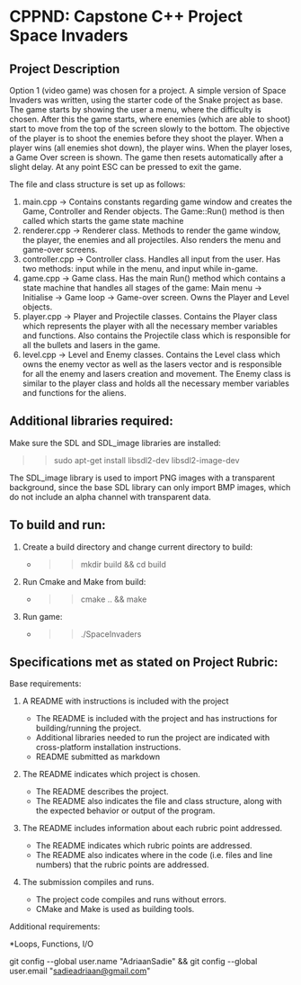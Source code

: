 # CPPND: Capstone C++ Project Space Invaders

## Project Description

Option 1 (video game) was chosen for a project. A simple version of Space Invaders was written, using the starter code of the Snake project as base. The game starts by showing the user a menu, where the difficulty is chosen. After this the game starts, where enemies (which are able to shoot) start to move from the top of the screen slowly to the bottom. The objective of the player is to shoot the enemies before they shoot the player. When a player wins (all enemies shot down), the player wins. When the player loses, a Game Over screen is shown. The game then resets automatically after a slight delay. At any point ESC can be pressed to exit the game.

The file and class structure is set up as follows:

1. main.cpp -> Contains constants regarding game window and creates the Game, Controller and Render objects. The Game::Run() method is then called which starts the game state machine
2. renderer.cpp -> Renderer class. Methods to render the game window, the player, the enemies and all projectiles. Also renders the menu and game-over screens.
3. controller.cpp -> Controller class. Handles all input from the user. Has two methods: input while in the menu, and input while in-game.
4. game.cpp -> Game class. Has the main Run() method which contains a state machine that handles all stages of the game: Main menu -> Initialise -> Game loop -> Game-over screen. Owns the Player and Level objects.
5. player.cpp -> Player and Projectile classes. Contains the Player class which represents the player with all the necessary member variables and functions. Also contains the Projectile class which is responsible for all the bullets and lasers in the game.
6. level.cpp -> Level and Enemy classes. Contains the Level class which owns the enemy vector as well as the lasers vector and is responsible for all the enemy and lasers creation and movement. The Enemy class is similar to the player class and holds all the necessary member variables and functions for the aliens.

## Additional libraries required:

Make sure the SDL and SDL_image libraries are installed:
>> sudo apt-get install libsdl2-dev libsdl2-image-dev

The SDL_image library is used to import PNG images with a transparent background, since the base SDL library can only import BMP images, which do not include an alpha channel with transparent data.

## To build and run:

1. Create a build directory and change current directory to build:
	* >> mkdir build && cd build
2. Run Cmake and Make from build:
	* >> cmake .. && make
3. Run game:
	* >> ./SpaceInvaders

## Specifications met as stated on Project Rubric:

Base requirements:

1. A README with instructions is included with the project
	* The README is included with the project and has instructions for building/running the project.
    * Additional libraries needed to run the project are indicated with cross-platform installation instructions.
    * README submitted as markdown
    
2. The README indicates which project is chosen.
	* The README describes the project.
    * The README also indicates the file and class structure, along with the expected behavior or output of the program.

3. The README includes information about each rubric point addressed.
	* The README indicates which rubric points are addressed.
    * The README also indicates where in the code (i.e. files and line numbers) that the rubric points are addressed.
    
4. The submission compiles and runs.
	* The project code compiles and runs without errors.
    * CMake and Make is used as building tools.
    
Additional requirements:

*Loops, Functions, I/O
    







git config --global user.name "AdriaanSadie" && git config --global user.email "sadieadriaan@gmail.com"


